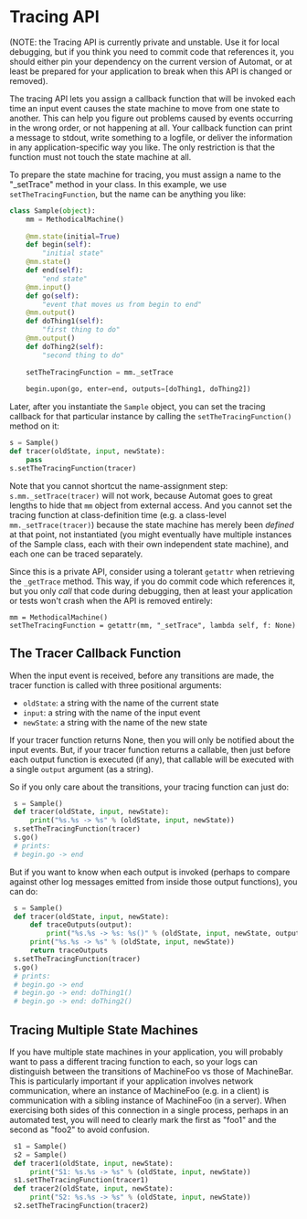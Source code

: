 # Tracing API

(NOTE: the Tracing API is currently private and unstable. Use it for
local debugging, but if you think you need to commit code that
references it, you should either pin your dependency on the current
version of Automat, or at least be prepared for your application to
break when this API is changed or removed).

The tracing API lets you assign a callback function that will be invoked each
time an input event causes the state machine to move from one state to
another. This can help you figure out problems caused by events occurring in
the wrong order, or not happening at all. Your callback function can print a
message to stdout, write something to a logfile, or deliver the information
in any application-specific way you like. The only restriction is that the
function must not touch the state machine at all.

To prepare the state machine for tracing, you must assign a name to the
"_setTrace" method in your class. In this example, we use
`setTheTracingFunction`, but the name can be anything you like:

```python
class Sample(object):
    mm = MethodicalMachine()
    
    @mm.state(initial=True)
    def begin(self):
        "initial state"
    @mm.state()
    def end(self):
        "end state"
    @mm.input()
    def go(self):
        "event that moves us from begin to end"
    @mm.output()
    def doThing1(self):
        "first thing to do"
    @mm.output()
    def doThing2(self):
        "second thing to do"
    
    setTheTracingFunction = mm._setTrace
    
    begin.upon(go, enter=end, outputs=[doThing1, doThing2])
```

Later, after you instantiate the `Sample` object, you can set the tracing
callback for that particular instance by calling the
`setTheTracingFunction()` method on it:

```python
s = Sample()
def tracer(oldState, input, newState):
    pass
s.setTheTracingFunction(tracer)
```

Note that you cannot shortcut the name-assignment step:
`s.mm._setTrace(tracer)` will not work, because Automat goes to great
lengths to hide that `mm` object from external access. And you cannot
set the tracing function at class-definition time (e.g. a class-level
`mm._setTrace(tracer)`) because the state machine has merely been
*defined* at that point, not instantiated (you might eventually have
multiple instances of the Sample class, each with their own independent
state machine), and each one can be traced separately.

Since this is a private API, consider using a tolerant `getattr` when
retrieving the `_getTrace` method. This way, if you do commit code which
references it, but you only *call* that code during debugging, then at
least your application or tests won't crash when the API is removed
entirely:

```
mm = MethodicalMachine()
setTheTracingFunction = getattr(mm, "_setTrace", lambda self, f: None)
```

## The Tracer Callback Function

When the input event is received, before any transitions are made, the tracer
function is called with three positional arguments:

* `oldState`: a string with the name of the current state
* `input`: a string with the name of the input event
* `newState`: a string with the name of the new state

If your tracer function returns None, then you will only be notified about
the input events. But, if your tracer function returns a callable, then just
before each output function is executed (if any), that callable will be
executed with a single `output` argument (as a string).

So if you only care about the transitions, your tracing function can just do:

```python
 s = Sample()
 def tracer(oldState, input, newState):
     print("%s.%s -> %s" % (oldState, input, newState))
 s.setTheTracingFunction(tracer)
 s.go()
 # prints:
 # begin.go -> end
```

But if you want to know when each output is invoked (perhaps to compare
against other log messages emitted from inside those output functions), you
can do:

```python
 s = Sample()
 def tracer(oldState, input, newState):
     def traceOutputs(output):
         print("%s.%s -> %s: %s()" % (oldState, input, newState, output))
     print("%s.%s -> %s" % (oldState, input, newState))
     return traceOutputs
 s.setTheTracingFunction(tracer)
 s.go()
 # prints:
 # begin.go -> end
 # begin.go -> end: doThing1()
 # begin.go -> end: doThing2()
```


## Tracing Multiple State Machines

If you have multiple state machines in your application, you will probably
want to pass a different tracing function to each, so your logs can
distinguish between the transitions of MachineFoo vs those of MachineBar.
This is particularly important if your application involves network
communication, where an instance of MachineFoo (e.g. in a client) is
communication with a sibling instance of MachineFoo (in a server). When
exercising both sides of this connection in a single process, perhaps in an
automated test, you will need to clearly mark the first as "foo1" and the
second as "foo2" to avoid confusion.

```python
 s1 = Sample()
 s2 = Sample()
 def tracer1(oldState, input, newState):
     print("S1: %s.%s -> %s" % (oldState, input, newState))
 s1.setTheTracingFunction(tracer1)
 def tracer2(oldState, input, newState):
     print("S2: %s.%s -> %s" % (oldState, input, newState))
 s2.setTheTracingFunction(tracer2)
```
